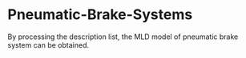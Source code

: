 # Pneumatic-Brake-Systems
By processing the description list, the MLD model of pneumatic brake system can be obtained.
